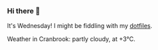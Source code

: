 ### Hi there :wave:

It's Wednesday! I might be fiddling with my [dotfiles](https://github.com/bewuethr/dotfiles).

Weather in Cranbrook: partly cloudy, at +3°C.
